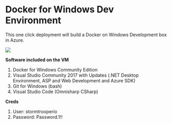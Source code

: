 # Docker for Windows Dev Environment
This one click deployment will build a Docker on Windows Development box in Azure.

<a href="https://portal.azure.com/#create/Microsoft.Template/uri/https%3A%2F%2Fraw.githubusercontent.com%2Fdeltadan%2Fwindows10docker%2Fmaster%2Fazure-deploy.json" target="_blank">
    <img src="http://azuredeploy.net/deploybutton.png"/>
</a>

**Software included on the VM**

1. Docker for Windows Community Edition
1. Visual Studio Community 2017 with Updates (.NET Desktop Environment, ASP and Web Development and Azure SDK)
1. Git for Windows (bash)
1. Visual Studio Code (Omnisharp CSharp)

**Creds**
1. User: stormtrooperio
2. Password: Password.1!!
